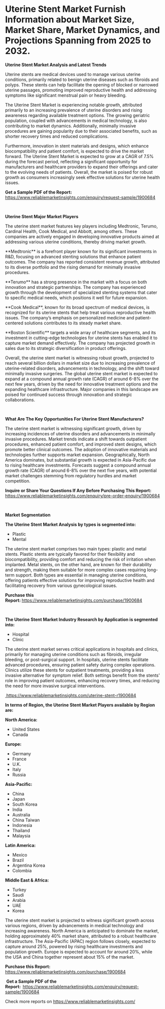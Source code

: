 <p><h1>Uterine Stent Market Furnish Information about Market Size, Market Share, Market Dynamics, and Projections Spanning from 2025 to 2032.</h1></p><p><strong>Uterine Stent Market Analysis and Latest Trends</strong></p>
<p><p>Uterine stents are medical devices used to manage various uterine conditions, primarily related to benign uterine diseases such as fibroids and polyps. These stents can help facilitate the opening of blocked or narrowed uterine passages, promoting improved reproductive health and addressing symptoms like significant menstrual pain or heavy bleeding. </p><p>The Uterine Stent Market is experiencing notable growth, attributed primarily to an increasing prevalence of uterine disorders and rising awareness regarding available treatment options. The growing geriatric population, coupled with advancements in medical technology, is also contributing to market dynamics. Additionally, minimally invasive procedures are gaining popularity due to their associated benefits, such as shorter recovery times and reduced complications. </p><p>Furthermore, innovation in stent materials and designs, which enhance biocompatibility and patient comfort, is expected to drive the market forward. The Uterine Stent Market is expected to grow at a CAGR of 7.5% during the forecast period, reflecting a significant opportunity for manufacturers and healthcare providers to expand their offerings and cater to the evolving needs of patients. Overall, the market is poised for robust growth as consumers increasingly seek effective solutions for uterine health issues.</p></p>
<p><strong>Get a Sample PDF of the Report:&nbsp;</strong> <a href="https://www.reliablemarketinsights.com/enquiry/request-sample/1900684?utm_campaign=2013&utm_medium=2&utm_source=Github&utm_content=ia&utm_term=04032025&utm_id=uterine-stent">https://www.reliablemarketinsights.com/enquiry/request-sample/1900684</a></p>
<p>&nbsp;</p>
<p><strong>Uterine Stent Major Market Players</strong></p>
<p><p>The uterine stent market features key players including Medtronic, Terumo, Cardinal Health, Cook Medical, and Abbott, among others. These companies are actively engaged in developing innovative products aimed at addressing various uterine conditions, thereby driving market growth.</p><p>**Medtronic** is a forefront player known for its significant investments in R&D, focusing on advanced stenting solutions that enhance patient outcomes. The company has reported consistent revenue growth, attributed to its diverse portfolio and the rising demand for minimally invasive procedures.</p><p>**Terumo** has a strong presence in the market with a focus on both innovation and strategic partnerships. The company has experienced growth through the development of specialized stenting systems that cater to specific medical needs, which positions it well for future expansion.</p><p>**Cook Medical**, known for its broad spectrum of medical devices, is recognized for its uterine stents that help treat various reproductive health issues. The company’s emphasis on personalized medicine and patient-centered solutions contributes to its steady market share.</p><p>**Boston Scientific** targets a wide array of healthcare segments, and its investment in cutting-edge technologies for uterine stents has enabled it to capture market demand effectively. The company has projected growth in sales due to its strategic diversification in product offerings.</p><p>Overall, the uterine stent market is witnessing robust growth, projected to reach several billion dollars in market size due to increasing prevalence of uterine-related disorders, advancements in technology, and the shift toward minimally invasive surgeries. The global uterine stent market is expected to expand at a compound annual growth rate (CAGR) of around 6-8% over the next few years, driven by the need for innovative treatment options and the expanding healthcare infrastructure. Major companies in this landscape are poised for continued success through innovation and strategic collaborations.</p></p>
<p>&nbsp;</p>
<p><strong>What Are The Key Opportunities For Uterine Stent Manufacturers?</strong></p>
<p><p>The uterine stent market is witnessing significant growth, driven by increasing incidences of uterine disorders and advancements in minimally invasive procedures. Market trends indicate a shift towards outpatient procedures, enhanced patient comfort, and improved stent designs, which promote better clinical outcomes. The adoption of innovative materials and technologies further supports market expansion. Geographically, North America dominates, but substantial growth is expected in Asia-Pacific due to rising healthcare investments. Forecasts suggest a compound annual growth rate (CAGR) of around 6-8% over the next five years, with potential market challenges stemming from regulatory hurdles and market competition.</p></p>
<p><strong>Inquire or Share Your Questions If Any Before Purchasing This Report:</strong> <a href="https://www.reliablemarketinsights.com/enquiry/pre-order-enquiry/1900684?utm_campaign=2013&utm_medium=2&utm_source=Github&utm_content=ia&utm_term=04032025&utm_id=uterine-stent">https://www.reliablemarketinsights.com/enquiry/pre-order-enquiry/1900684</a></p>
<p>&nbsp;</p>
<p><strong>Market Segmentation</strong></p>
<p><strong>The Uterine Stent Market Analysis by types is segmented into:</strong></p>
<p><ul><li>Plastic</li><li>Mental</li></ul></p>
<p><p>The uterine stent market comprises two main types: plastic and metal stents. Plastic stents are typically favored for their flexibility and biocompatibility, providing comfort and reducing the risk of irritation when implanted. Metal stents, on the other hand, are known for their durability and strength, making them suitable for more complex cases requiring long-term support. Both types are essential in managing uterine conditions, offering patients effective solutions for improving reproductive health and facilitating recovery from various gynecological issues.</p></p>
<p><strong>Purchase this Report:&nbsp;</strong><a href="https://www.reliablemarketinsights.com/purchase/1900684?utm_campaign=2013&utm_medium=2&utm_source=Github&utm_content=ia&utm_term=04032025&utm_id=uterine-stent">https://www.reliablemarketinsights.com/purchase/1900684</a></p>
<p>&nbsp;</p>
<p><strong>The Uterine Stent Market Industry Research by Application is segmented into:</strong></p>
<p><ul><li>Hospital</li><li>Clinic</li></ul></p>
<p><p>The uterine stent market serves critical applications in hospitals and clinics, primarily for managing uterine conditions such as fibroids, irregular bleeding, or post-surgical support. In hospitals, uterine stents facilitate advanced procedures, ensuring patient safety during complex operations. Clinics utilize these stents for outpatient treatments, providing a less invasive alternative for symptom relief. Both settings benefit from the stents' role in improving patient outcomes, enhancing recovery times, and reducing the need for more invasive surgical interventions.</p></p>
<p><a href="https://www.reliablemarketinsights.com/uterine-stent-r1900684?utm_campaign=2013&utm_medium=2&utm_source=Github&utm_content=ia&utm_term=04032025&utm_id=uterine-stent">&nbsp;https://www.reliablemarketinsights.com/uterine-stent-r1900684</a></p>
<p><strong>In terms of Region, the Uterine Stent Market Players available by Region are:</strong></p>
<p>
    <p> <strong> North America: </strong>
        <ul>
            <li>United States</li>
            <li>Canada</li>
        </ul>
        </p> 
    <p> <strong> Europe: </strong>
        <ul>
            <li>Germany</li>
            <li>France</li>
            <li>U.K.</li>
            <li>Italy</li>
            <li>Russia</li>
        </ul>
        </p> 
    <p> <strong> Asia-Pacific: </strong>
        <ul>
            <li>China</li>
            <li>Japan</li>
            <li>South Korea</li>
            <li>India</li>
            <li>Australia</li>
            <li>China Taiwan</li>
            <li>Indonesia</li>
            <li>Thailand</li>
            <li>Malaysia</li>
        </ul>
        </p> 
    <p> <strong> Latin America: </strong>
        <ul>
            <li>Mexico</li>
            <li>Brazil</li>
            <li>Argentina Korea</li>
            <li>Colombia</li>
        </ul>
        </p> 
    <p> <strong> Middle East & Africa: </strong>
        <ul>
            <li>Turkey</li>
            <li>Saudi</li>
            <li>Arabia</li>
            <li>UAE</li>
            <li>Korea</li>
        </ul>
    </p>
    </p>
<p><p>The uterine stent market is projected to witness significant growth across various regions, driven by advancements in medical technology and increasing awareness. North America is anticipated to dominate the market, holding approximately 40% market share, attributed to a robust healthcare infrastructure. The Asia-Pacific (APAC) region follows closely, expected to capture around 25%, powered by rising healthcare investments and population growth. Europe is expected to account for around 20%, while the USA and China together represent about 15% of the market.</p></p>
<p><strong>Purchase this Report: </strong><a href="https://www.reliablemarketinsights.com/purchase/1900684?utm_campaign=2013&utm_medium=2&utm_source=Github&utm_content=ia&utm_term=04032025&utm_id=uterine-stent">https://www.reliablemarketinsights.com/purchase/1900684</a></p>
<p>&nbsp;<strong>Get a Sample PDF of the Report:&nbsp;&nbsp;</strong><a href="https://www.reliablemarketinsights.com/enquiry/request-sample/1900684?utm_campaign=2013&utm_medium=2&utm_source=Github&utm_content=ia&utm_term=04032025&utm_id=uterine-stent">https://www.reliablemarketinsights.com/enquiry/request-sample/1900684</a></p>
<p><strong></strong></p>
<p>Check more reports on <a href="https://www.reliablemarketinsights.com/?utm_campaign=2013&utm_medium=2&utm_source=Github&utm_content=ia&utm_term=04032025&utm_id=uterine-stent">https://www.reliablemarketinsights.com/</a></p>